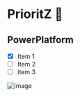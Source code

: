 # PrioritZ :helicopter:
## PowerPlatform 

- [x] Item 1
- [ ] Item 2
- [ ] item 3

![image](https://user-images.githubusercontent.com/13762183/223383336-e87028d0-05be-41ac-b32d-778b1504127a.png)





